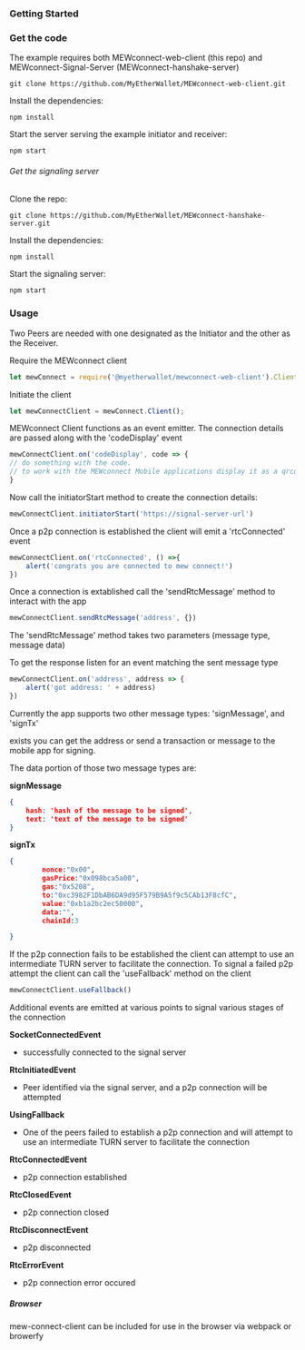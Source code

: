 <!--##### Note This Repository Nees Some Cleaning-->

### Getting Started


### Get the code
The example requires both MEWconnect-web-client (this repo) and MEWconnect-Signal-Server (MEWconnect-hanshake-server)
```
git clone https://github.com/MyEtherWallet/MEWconnect-web-client.git
```
Install the dependencies:

```
npm install
```

Start the server serving the example initiator and receiver:
```
npm start
```

###### Get the signaling server
Clone the repo:

```
git clone https://github.com/MyEtherWallet/MEWconnect-hanshake-server.git
```
Install the dependencies:

```
npm install
```

Start the signaling server:
```
npm start
```

### Usage
Two Peers are needed with one designated as the Initiator and the other as the Receiver.

Require the MEWconnect client
```javascript
let mewConnect = require('@myetherwallet/mewconnect-web-client').Client;
```

Initiate the client
```javascript
let mewConnectClient = mewConnect.Client();
```

MEWconnect Client functions as an event emitter.
The connection details are passed along with the 'codeDisplay' event
```javascript
mewConnectClient.on('codeDisplay', code => {
// do something with the code.
// to work with the MEWconnect Mobile applications display it as a qrcode
}
```


Now call the initiatorStart method to create the connection details:
```javascript
mewConnectClient.initiatorStart('https://signal-server-url')
```

Once a p2p connection is established the client will emit a 'rtcConnected' event
```javascript
mewConnectClient.on('rtcConnected', () =>{
    alert('congrats you are connected to mew connect!')
})
```

Once a connection is extablished call the 'sendRtcMessage' method to interact with the app
```javascript
mewConnectClient.sendRtcMessage('address', {})
```

The 'sendRtcMessage' method takes two parameters (message type, message data)

To get the response listen for an event matching the sent message type
```javascript
mewConnectClient.on('address', address => {
    alert('got address: ' + address)
})
```

Currently the app supports two other message types: 'signMessage', and 'signTx'

exists you can get the address or send a transaction or message to the mobile app for signing.

The data portion of those two message types are:

**signMessage**
```json
{
    hash: 'hash of the message to be signed',
    text: 'text of the message to be signed'
}
```

**signTx**
```json
{
        nonce:"0x00",
        gasPrice:"0x098bca5a00",
        gas:"0x5208",
        to:"0xc3982F1DbAB6DA9d95F579B9A5f9c5CAb13F8cfC",
        value:"0xb1a2bc2ec50000",
        data:"",
        chainId:3

}
```

If the p2p connection fails to be established the client can attempt to use an intermediate TURN server to facilitate the connection.
To signal a failed p2p attempt the client can call the 'useFallback' method on the client
```javascript
mewConnectClient.useFallback()
```

Additional events are emitted at various points to signal various stages of the connection

**SocketConnectedEvent**
- successfully connected to the signal server

**RtcInitiatedEvent**
- Peer identified via the signal server, and a p2p connection will be attempted

**UsingFallback**
- One of the peers failed to establish a p2p connection and will attempt to use an intermediate TURN server to facilitate the connection

**RtcConnectedEvent**
- p2p connection established

**RtcClosedEvent**
- p2p connection closed

**RtcDisconnectEvent**
- p2p disconnected

**RtcErrorEvent**
- p2p connection error occured







##### Browser
mew-connect-client can be included for use in the browser via webpack or browerfy


<!-- ##### API -->




